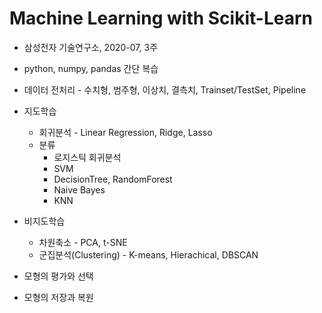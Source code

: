 # Machine Learning with Scikit-Learn

* 삼성전자 기술연구소, 2020-07, 3주
* python, numpy, pandas 간단 복습
* 데이터 전처리 - 수치형, 범주형, 이상치, 결측치, Trainset/TestSet, Pipeline
* 지도학습
  * 회귀분석 - Linear Regression, Ridge, Lasso
  * 분류
    * 로지스틱 회귀분석
    * SVM
    * DecisionTree, RandomForest
    * Naive Bayes
    * KNN
* 비지도학습
  * 차원축소 - PCA, t-SNE
  * 군집분석(Clustering) - K-means, Hierachical, DBSCAN
  
* 모형의 평가와 선택
  
* 모형의 저장과 복원
